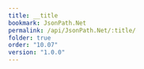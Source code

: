 ```yaml
---
title: __title
bookmark: JsonPath.Net
permalink: /api/JsonPath.Net/:title/
folder: true
order: "10.07"
version: "1.0.0"
---
```

